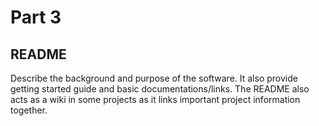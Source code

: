 # Part 3
## README
Describe the background and purpose of the software. It also provide getting started guide and basic documentations/links. The README also acts as a wiki in some projects as it links important project information together. 
